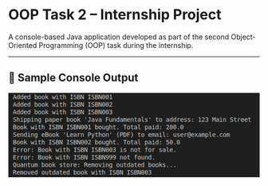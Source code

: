 # OOP Task 2 – Internship Project

A console-based Java application developed as part of the second Object-Oriented Programming (OOP) task during the internship.

---

## 📸 Sample Console Output

![Console Output](assets/cons.png)
